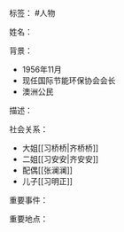 标签： #人物

姓名：

背景：
- 1956年11月
- 现任国际节能环保协会会长
- 澳洲公民

描述：

社会关系：
- 大姐[[习桥桥|齐桥桥]]
- 二姐[[习安安|齐安安]]
- 配偶[[张澜澜]]
- 儿子[[习明正]]

重要事件：

重要地点：
